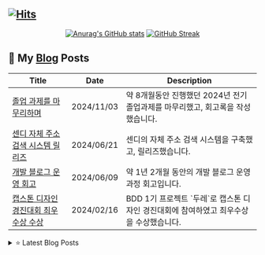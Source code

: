 ## [![Hits](https://hits.seeyoufarm.com/api/count/incr/badge.svg?url=https%3A%2F%2Fgithub.com%2Fshkisme&count_bg=%23DAB628&title_bg=%232D2B55&icon=github.svg&icon_color=%23E7E7E7&title=GitHub&edge_flat=false)](https://hits.seeyoufarm.com)

<div align="center">

[![Anurag's GitHub stats](https://github-readme-stats.vercel.app/api?username=shkisme&rank_icon=github&include_all_commits=true&count_private=true&show_icons=true&theme=shades-of-purple&show=reviews,discussions_started,discussions_answered,prs_merged,prs_merged_percentage)](https://github.com/anuraghazra/github-readme-stats) 
[![GitHub Streak](https://streak-stats.demolab.com?user=shkisme&theme=shades-of-purple&card_width=350)](https://git.io/streak-stats)  

</div>

## 📝 My [Blog](https://shkisme.vercel.app) Posts

<div align="center">
<table>
<thead>
<tr>
<th>Title</th>
<th>Date</th>
<th>Description</th>
</tr>
</thead>
<tbody>

<tr>
<td><a href="https://shkisme.vercel.app/graduation-assignment-retrospect">졸업 과제를 마무리하며</a></td>
<td>2024/11/03</td>
<td>약 8개월동안 진행했던 2024년 전기 졸업과제를 마무리했고, 회고록을 작성했습니다.</td>
</tr>

<tr>
<td><a href="https://shkisme.vercel.app/Sendy-Juso-Retrospect">센디 자체 주소 검색 시스템 릴리즈</a></td>
<td>2024/06/21</td>
<td>센디의 자체 주소 검색 시스템을 구축했고, 릴리즈했습니다.</td>
</tr>

<tr>
<td><a href="https://shkisme.vercel.app/blog-retrospect">개발 블로그 운영 회고</a></td>
<td>2024/06/09</td>
<td>약 1년 2개월 동안의 개발 블로그 운영 과정 회고입니다.</td>
</tr>

<tr>
<td><a href="https://shkisme.vercel.app/capstone-design-awards">캡스톤 디자인 경진대회 최우수상 수상</a></td>
<td>2024/02/16</td>
<td>BDD 1기 프로젝트 `두레`로 캡스톤 디자인 경진대회에 참여하였고 최우수상을 수상했습니다.</td>
</tr>

</tbody>
</table>
</div>
<details>
<summary>⭐️ Latest Blog Posts</summary>

<div align="center">
<table>
<thead>
<tr>
<th>Title</th>
<th>Date</th>
<th>Description</th>
</tr>
</thead>
<tbody>

<tr>
<td><a href="https://shkisme.vercel.app/simulation">시뮬레이션</a></td>
<td>2024/11/29</td>
<td>undefined</td>
</tr>

<tr>
<td><a href="https://shkisme.vercel.app/backtracking">백트래킹</a></td>
<td>2024/11/27</td>
<td>undefined</td>
</tr>

<tr>
<td><a href="https://shkisme.vercel.app/sort-1">정렬 알고리즘 (1)</a></td>
<td>2024/11/25</td>
<td>선택 정렬, 버블 정렬, 머지 소트, 퀵 소트 정렬 알고리즘들을 정리했습니다.</td>
</tr>

<tr>
<td><a href="https://shkisme.vercel.app/BFS-DFS">BFS와 DFS</a></td>
<td>2024/11/18</td>
<td>undefined</td>
</tr>

<tr>
<td><a href="https://shkisme.vercel.app/jpa-relation-mapping">JPA 연관관계 매핑</a></td>
<td>2024/11/17</td>
<td>undefined</td>
</tr>

</tbody>
</table>
</div>
